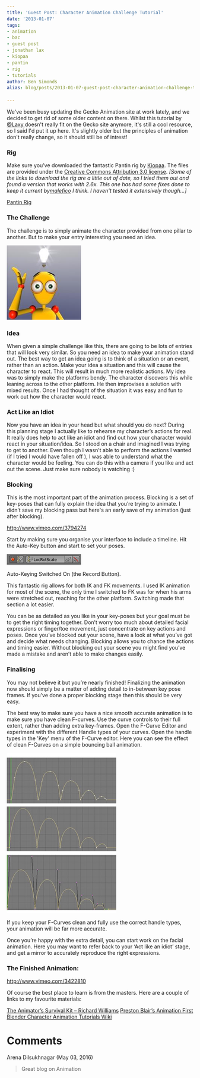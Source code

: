 ```yaml
---
title: 'Guest Post: Character Animation Challenge Tutorial'
date: '2013-01-07'
tags:
- animation
- bac
- guest post
- jonathan lax
- kiopaa
- pantin
- rig
- tutorials
author: Ben Simonds
alias: blog/posts/2013-01-07-guest-post-character-animation-challenge-tutorial

---
```


We've been busy updating the Gecko Animation site at work lately, and we decided to get rid of some older content on there. Whilst this tutorial by [@Laxy ](https://twitter.com/laxy)doesn't really fit on the Gecko site anymore, it's still a cool resource, so I said I'd put it up here. It's slightly older but the principles of animation don't really change, so it should still be of intrest!

### Rig

Make sure you’ve downloaded the fantastic Pantin rig by [Kiopaa](http://kiopaa3d.pagesperso-orange.fr/). The files are provided under the [Creative Commons Attribution 3.0 license](http://creativecommons.org/licenses/by/3.0/). _[Some of the links to download the rig are a little out of date, so I tried them out and found a version that works with 2.6x. This one has had some fixes done to keep it current by[malefico](http://blenderartists.org/forum/member.php?25-malefico) I think. I haven't tested it extensively though...]_

[Pantin Rig](https://dl.dropbox.com/u/180363/Hosting/PantinRig.blend)

### The Challenge

The challenge is to simply animate the character provided from one pillar to another. But to make your entry interesting you need an idea.

![Idea ><](/images/old/idea1.jpg)




### Idea

When given a simple challenge like this, there are going to be lots of entries that will look very similar. So you need an idea to make your animation stand out. The best way to get an idea going is to think of a situation or an event, rather than an action. Make your idea a situation and this will cause the character to react. This will result in much more realistic actions. My idea was to simply make the platforms bendy. The character discovers this while leaning across to the other platform. He then improvises a solution with mixed results. Once I had thought of the situation it was easy and fun to work out how the character would react.

### Act Like an Idiot

Now you have an idea in your head but what should you do next? During this planning stage I actually like to rehearse my character’s actions for real. It really does help to act like an idiot and find out how your character would react in your situation/idea. So I stood on a chair and imagined I was trying to get to another. Even though I wasn’t able to perform the actions I wanted (if I tried I would have fallen off ), I was able to understand what the character would be feeling. You can do this with a camera if you like and act out the scene. Just make sure nobody is watching :)

### Blocking

This is the most important part of the animation process. Blocking is a set of key-poses that can fully explain the idea that you’re trying to animate. I didn’t save my blocking pass but here's an early save of my animation (just after blocking).

http://www.vimeo.com/3794274

Start by making sure you organise your interface to include a timeline. Hit the Auto-Key button and start to set your poses.

![Auto-Keying Switched On ><](/images/old/screen-shot-2013-01-07-at-14-28-13.png)

 Auto-Keying Switched On (the Record Button). 

This fantastic rig allows for both IK and FK movements. I used IK animation for most of the scene, the only time I switched to FK was for when his arms were stretched out, reaching for the other platform. Switching made that section a lot easier.

You can be as detailed as you like in your key-poses but your goal must be to get the right timing together. Don’t worry too much about detailed facial expressions or finger/toe movement, just concentrate on key actions and poses. Once you’ve blocked out your scene, have a look at what you’ve got and decide what needs changing. Blocking allows you to chance the actions and timing easier. Without blocking out your scene you might find you’ve made a mistake and aren’t able to make changes easily.

### **Finalising**

You may not believe it but you’re nearly finished! Finalizing the animation now should simply be a matter of adding detail to in-between key pose frames. If you’ve done a proper blocking stage then this should be very easy.

The best way to make sure you have a nice smooth accurate animation is to make sure you have clean F-curves. Use the curve controls to their full extent, rather than adding extra key-frames. Open the F-Curve Editor and experiment with the different Handle types of your curves. Open the handle types in the 'Key' menu of the F-Curve editor. Here you can see the effect of clean F-Curves on a simple bouncing ball animation.

![Curves ><](/images/old/curves3.jpg)


If you keep your F-Curves clean and fully use the correct handle types, your animation will be far more accurate.

Once you’re happy with the extra detail, you can start work on the facial animation. Here you may want to refer back to your ‘Act like an idiot’ stage, and get a mirror to accurately reproduce the right expressions.

### The Finished Animation:

http://www.vimeo.com/3422810

Of course the best place to learn is from the masters. Here are a couple of links to my favourite materials: 

[The Animator’s Survival Kit – Richard Williams](http://www.amazon.com/Animators-Survival-Kit-Richard-Williams/dp/0571202284/ref=pd_bbs_sr_1?ie=UTF8&s=books&qid=1237045611&sr=8-1) [Preston Blair’s Animation First](http://klangley.blogspot.co.uk/2006/05/preston-blairs-animation-1st-edition_09.html) [Blender Character Animation Tutorials Wiki](http://wiki.blender.org/index.php/Doc:2.6/Tutorials/Resources/External_links#Animation)[ ](http://klangley.blogspot.co.uk/2006/05/preston-blairs-animation-1st-edition_09.html)





# Comments


Arena Dilsukhnagar (May 03, 2016)
> Great blog on Animation
